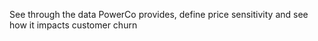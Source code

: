 See through the data PowerCo provides, define price sensitivity and see how it impacts customer churn
